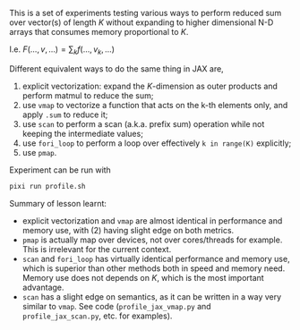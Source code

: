 This is a set of experiments testing various ways to perform reduced sum over vector(s) of length $K$ without expanding to higher dimensional N-D arrays that consumes memory proportional to $K$.

I.e. $F(\ldots, v, \ldots) = \sum_k f(\ldots, v_k, \ldots)$

Different equivalent ways to do the same thing in JAX are,

1. explicit vectorization: expand the $K$-dimension as outer products and perform matmul to reduce the sum;
2. use `vmap` to vectorize a function that acts on the k-th elements only, and apply `.sum` to reduce it;
3. use `scan` to perform a scan (a.k.a. prefix sum) operation while not keeping the intermediate values;
4. use `fori_loop` to perform a loop over effectively `k in range(K)` explicitly;
5. use `pmap`.

Experiment can be run with

```bash
pixi run profile.sh
```

Summary of lesson learnt:

- explicit vectorization and `vmap` are almost identical in performance and memory use, with (2) having slight edge on both metrics.
- `pmap` is actually map over devices, not over cores/threads for example. This is irrelevant for the current context.
- `scan` and `fori_loop` has virtually identical performance and memory use, which is superior than other methods both in speed and memory need. Memory use does not depends on $K$, which is the most important advantage.
- `scan` has a slight edge on semantics, as it can be written in a way very similar to `vmap`. See code (`profile_jax_vmap.py` and `profile_jax_scan.py`, etc. for examples).
